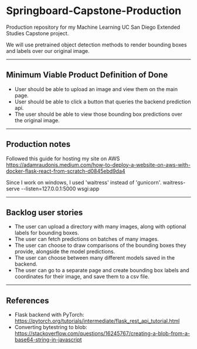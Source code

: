 # Springboard-Capstone-Production

Production repository for my Machine Learning UC San Diego
Extended Studies Capstone project.

We will use pretrained object detection methods to render
bounding boxes and labels over our original image.

---

## Minimum Viable Product Definition of Done

- User should be able to upload an image and view them on the
  main page.
- User should be able to click a button that queries the backend
  prediction api.
- The user should be able to view those bounding box predictions
  over the original image.

---

## Production notes

Followed this guide for hosting my site on AWS
https://adamraudonis.medium.com/how-to-deploy-a-website-on-aws-with-docker-flask-react-from-scratch-d0845ebd9da4

Since I work on windows, I used 'waitress' instead of 'gunicorn'.
waitress-serve --listen=127.0.0.1:5000 wsgi:app

---

## Backlog user stories

- The user can upload a directory with many images, along with 
  optional labels for bounding boxes.
- The user can fetch predictions on batches of many images.
- The user can choose to draw comparisons of the bounding boxes
  they provide, alongside the model predictions.
- The user can choose between many different models saved in
  the backend.
- The user can go to a separate page and create bounding box labels
  and coordinates for their image, and save them to a csv file.

---

## References

- Flask backend with PyTorch: https://pytorch.org/tutorials/intermediate/flask_rest_api_tutorial.html
- Converting bytestring to blob: https://stackoverflow.com/questions/16245767/creating-a-blob-from-a-base64-string-in-javascript
